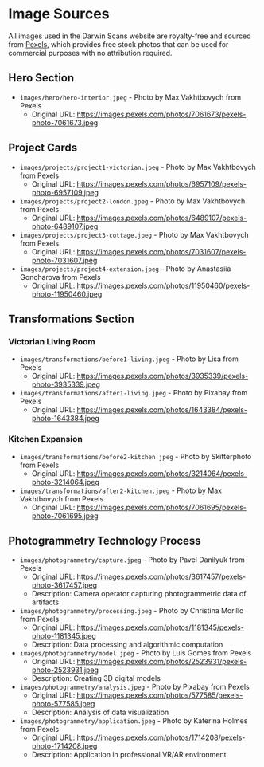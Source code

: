 # Image Sources

All images used in the Darwin Scans website are royalty-free and sourced from [Pexels](https://www.pexels.com/), which provides free stock photos that can be used for commercial purposes with no attribution required.

## Hero Section
- `images/hero/hero-interior.jpeg` - Photo by Max Vakhtbovych from Pexels
  - Original URL: https://images.pexels.com/photos/7061673/pexels-photo-7061673.jpeg

## Project Cards
- `images/projects/project1-victorian.jpeg` - Photo by Max Vakhtbovych from Pexels
  - Original URL: https://images.pexels.com/photos/6957109/pexels-photo-6957109.jpeg
- `images/projects/project2-london.jpeg` - Photo by Max Vakhtbovych from Pexels
  - Original URL: https://images.pexels.com/photos/6489107/pexels-photo-6489107.jpeg
- `images/projects/project3-cottage.jpeg` - Photo by Max Vakhtbovych from Pexels
  - Original URL: https://images.pexels.com/photos/7031607/pexels-photo-7031607.jpeg
- `images/projects/project4-extension.jpeg` - Photo by Anastasiia Goncharova from Pexels
  - Original URL: https://images.pexels.com/photos/11950460/pexels-photo-11950460.jpeg

## Transformations Section
### Victorian Living Room
- `images/transformations/before1-living.jpeg` - Photo by Lisa from Pexels
  - Original URL: https://images.pexels.com/photos/3935339/pexels-photo-3935339.jpeg
- `images/transformations/after1-living.jpeg` - Photo by Pixabay from Pexels
  - Original URL: https://images.pexels.com/photos/1643384/pexels-photo-1643384.jpeg

### Kitchen Expansion
- `images/transformations/before2-kitchen.jpeg` - Photo by Skitterphoto from Pexels
  - Original URL: https://images.pexels.com/photos/3214064/pexels-photo-3214064.jpeg
- `images/transformations/after2-kitchen.jpeg` - Photo by Max Vakhtbovych from Pexels
  - Original URL: https://images.pexels.com/photos/7061695/pexels-photo-7061695.jpeg

## Photogrammetry Technology Process
- `images/photogrammetry/capture.jpeg` - Photo by Pavel Danilyuk from Pexels
  - Original URL: https://images.pexels.com/photos/3617457/pexels-photo-3617457.jpeg
  - Description: Camera operator capturing photogrammetric data of artifacts
- `images/photogrammetry/processing.jpeg` - Photo by Christina Morillo from Pexels
  - Original URL: https://images.pexels.com/photos/1181345/pexels-photo-1181345.jpeg
  - Description: Data processing and algorithmic computation
- `images/photogrammetry/model.jpeg` - Photo by Luis Gomes from Pexels
  - Original URL: https://images.pexels.com/photos/2523931/pexels-photo-2523931.jpeg
  - Description: Creating 3D digital models
- `images/photogrammetry/analysis.jpeg` - Photo by Pixabay from Pexels
  - Original URL: https://images.pexels.com/photos/577585/pexels-photo-577585.jpeg
  - Description: Analysis of data visualization
- `images/photogrammetry/application.jpeg` - Photo by Katerina Holmes from Pexels
  - Original URL: https://images.pexels.com/photos/1714208/pexels-photo-1714208.jpeg
  - Description: Application in professional VR/AR environment 